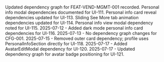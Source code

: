 Updated dependency graph for FEAT-VEND-MGMT-001 recorded.
Personal info modal dependencies documented for UI-111.
Personal info card reveal dependencies updated for UI-113.
Sliding See More tab animation dependencies updated for UI-114.
Personal info view modal dependency noted for UI-115.
2025-07-12 - Added dark mode personal info card dependencies for UI-116.
2025-07-13 - No dependency graph changes for CFG-001.
2025-07-15 - Removed outer card dependency; profile uses PersonalInfoSection directly for UI-118.
2025-07-17 - Added AvatarEditModal dependency for UI-120.
2025-07-17 - Updated dependency graph for avatar badge positioning for UI-121.
